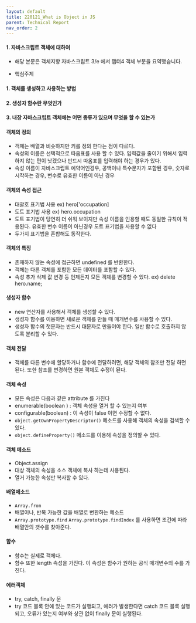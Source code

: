 ```yaml
---
layout: default
title: 220121_What is Object in JS
parent: Technical Report
nav_order: 2
---
```


#### 1. 자바스크립트 객체에 대하여

- 해당 본문은 객체지향 자바스크립트 3/e 에서 챕터4 객체 부분을 요약했습니다.

- 핵심주제
#### 1. 객체를 생성하고 사용하는 방법
#### 2. 생성자 함수란 무엇인가
#### 3. 내장 자바스크립트 객체에는 어떤 종류가 있으며 무엇을 할 수 있는가


#### 객체의 정의
- 객체는 배열과 비슷하지만 키를 정의 한다는 점이 다르다.
- 속성의 이름은 선택적으로 따옴표를 사용 할 수 있다. 입력값을 줄이기 위해서 입력하지 않는 편이 낫겠으나 반드시 따옴표를 입력해야 하는 경우가 있다.
- 속성 이름이 자바스크립트 예약어인경우, 공백이나 특수문자가 포함된 경우, 숫자로 시작하는 경우, 변수로 유효한 이름이 아닌 경우

#### 객체의 속성 접근
- 대괄호 표기법 사용 ex) hero['occupation]
- 도트 표기법 사용 ex) hero.occupation
- 도트 표기법이 당연히 더 쉬워 보이지만 속성 이름을 인용할 때도 동일한 규칙이 적용된다. 유효한 변수 이름이 아닌경우 도트 표기법을 사용할 수 없다
- 두가지 표기법을 혼합해도 동작한다.      

#### 객체의 특징
- 존재하지 않는 속성에 접근하면 undefined 를 반환한다.
-  객체는 다른 객체를 포함한 모든 데이터를 포함할 수 있다.
- 속성 추가 삭제 값 변경 등 언제든지 모든 객체를 변경할 수 있다. ex) delete hero.name;

#### 생성자 함수
-  new 연산자를 사용해서 객체를 생성할 수 있다.
- 생성자 함수를 이용하면 새로운 객체를 만들 때 매개변수를 사용할 수 있다.
- 생성자 함수의 첫문자는 반드시 대문자로 만들어야 한다. 일반 함수로 호출하지 않도록 분리할 수 있다.

#### 객체 전달
- 객체를 다른 변수에 할당하거나 함수에 전달하려면, 해당 객체의 참조만 전달 하면 된다. 또한 참조를 변경하면 원본 객체도 수정이 된다.

#### 객체 속성
- 모든 속성은 다음과 같은 attribute 를 가진다 
- enumerable(boolean ) : 객체 속성을 열거 할 수 있는지 여부
- configurable(boolean) : 이 속성이 false 이면 수정할 수 없다.
- `object.getOwnPropertyDescriptor()` 메소드를 사용해 객체의 속성을 검색할 수 있다.
- `object.defineProperty()` 메소드를 이용해 속성을 정의할 수 있다.

#### 객체 메소드
- Object.assign 
- 대상 객체의 속성을 소스 객체에 복사 하는데 사용된다.
- 열거 가능한 속성만 복사할 수 있다. 

#### 배열메소드
- `Array.from`
- 배열이나, 반복 가능한 값을 배열로 변환하는 메소드
- `Array.prototype.find` `Array.prototype.findIndex` 를  사용하면 조건에 따라 배열안의 갯수를 찾아준다.

####  함수
- 함수는 실제로 객체다.
- 함수 또한 length 속성을 가진다. 이 속성은 함수가 원하는 공식 매개변수의 수를 가진다.

#### 에러객체
- try, catch, finally 문
- try 코드 블록 안에 있는 코드가 실행되고, 에러가 발생한다면 catch 코드 블록 실행되고, 오류가 있는지 여부와 상관 없이 finally 문이 실행된다.